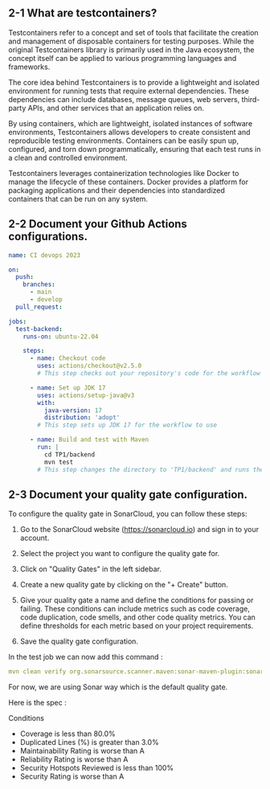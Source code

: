 ## 2-1 What are testcontainers?

Testcontainers refer to a concept and set of tools that facilitate the creation and management of disposable containers for testing purposes. While the original Testcontainers library is primarily used in the Java ecosystem, the concept itself can be applied to various programming languages and frameworks.

The core idea behind Testcontainers is to provide a lightweight and isolated environment for running tests that require external dependencies. These dependencies can include databases, message queues, web servers, third-party APIs, and other services that an application relies on.

By using containers, which are lightweight, isolated instances of software environments, Testcontainers allows developers to create consistent and reproducible testing environments. Containers can be easily spun up, configured, and torn down programmatically, ensuring that each test runs in a clean and controlled environment.

Testcontainers leverages containerization technologies like Docker to manage the lifecycle of these containers. Docker provides a platform for packaging applications and their dependencies into standardized containers that can be run on any system.


## 2-2 Document your Github Actions configurations.

```yaml
name: CI devops 2023

on:
  push:
    branches:
      - main
      - develop
  pull_request:

jobs:
  test-backend:
    runs-on: ubuntu-22.04

    steps:
      - name: Checkout code
        uses: actions/checkout@v2.5.0
        # This step checks out your repository's code for the workflow to run on

      - name: Set up JDK 17
        uses: actions/setup-java@v3
        with:
          java-version: 17
          distribution: 'adopt'
        # This step sets up JDK 17 for the workflow to use

      - name: Build and test with Maven
        run: |
          cd TP1/backend
          mvn test
        # This step changes the directory to 'TP1/backend' and runs the 'mvn test' command to build and test your backend code
```

## 2-3 Document your quality gate configuration.

To configure the quality gate in SonarCloud, you can follow these steps:

1. Go to the SonarCloud website (https://sonarcloud.io) and sign in to your account.

2. Select the project you want to configure the quality gate for.

3. Click on "Quality Gates" in the left sidebar.

4. Create a new quality gate by clicking on the "+ Create" button.

5. Give your quality gate a name and define the conditions for passing or failing. These conditions can include metrics such as code coverage, code duplication, code smells, and other code quality metrics. You can define thresholds for each metric based on your project requirements.

6. Save the quality gate configuration.

In the test job we can now add this command :
```yaml
mvn clean verify org.sonarsource.scanner.maven:sonar-maven-plugin:sonar -Dsonar.projectKey=KevinD-UP_m2-genial-devops -Dsonar.login=${{ secrets.SONAR_TOKEN }}
```

For now, we are using Sonar way which is the default quality gate.

Here is the spec :

Conditions

- Coverage is less than 80.0%
- Duplicated Lines (%) is greater than 3.0%
- Maintainability Rating is worse than A
- Reliability Rating is worse than A
- Security Hotspots Reviewed is less than 100%
- Security Rating is worse than A

